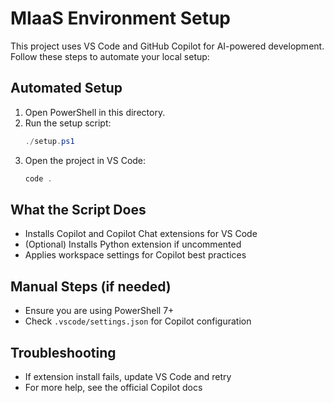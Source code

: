 # MIaaS Environment Setup

This project uses VS Code and GitHub Copilot for AI-powered development. Follow these steps to automate your local setup:

## Automated Setup

1. Open PowerShell in this directory.
2. Run the setup script:
   ```powershell
   ./setup.ps1
   ```
3. Open the project in VS Code:
   ```powershell
   code .
   ```

## What the Script Does
- Installs Copilot and Copilot Chat extensions for VS Code
- (Optional) Installs Python extension if uncommented
- Applies workspace settings for Copilot best practices

## Manual Steps (if needed)
- Ensure you are using PowerShell 7+
- Check `.vscode/settings.json` for Copilot configuration

## Troubleshooting
- If extension install fails, update VS Code and retry
- For more help, see the official Copilot docs
